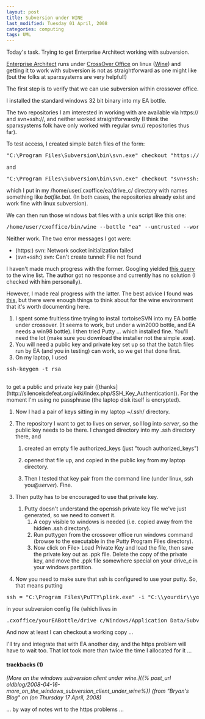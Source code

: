 ```yaml
---
layout: post
title: Subversion under WINE
last_modified: Tuesday 01 April, 2008
categories: computing
tags: UML
---
```

Today's task. Trying to get Enterprise Architect working
with subversion.

[Enterprise Architect](http://www.sparxsystems.com.au/) runs under [CrossOver Office](http://www.codeweavers.com/products/cxoffice/) on linux ([Wine](http://www.winehq.org/)) and getting it to work with subversion is not as straightforward as one might like (but the folks at sparxsystems are very helpful!)

The first step is to verify that we can use subversion within
crossover office.

I installed the standard windows 32 bit binary into my EA bottle.

The two repositories I am interested in working with
are available via https:// and svn+ssh://, and neither worked straightforwardly (I think the sparxsystems folk have only worked with regular svn:// repositories thus far).

To test access, I created simple batch files of the form:
<pre>
"C:\Program Files\Subversion\bin\svn.exe" checkout "https://url-stuff" &gt; svnlog.log &amp;2&gt; svnlog-err.log
</pre> and
<pre>
"C:\Program Files\Subversion\bin\svn.exe" checkout "svn+ssh://url-stuff" &gt; svnlog.log &amp;2&gt; svnlog-err.log
</pre>
which I put in my /home/user/.cxoffice/ea/drive_c/ directory with names something like *batfile.bat*. (In both cases, the repositories already exist and work fine with linux subversion).

We can then run those windows bat files with a unix script like this one:
<pre>
/home/user/cxoffice/bin/wine --bottle "ea" --untrusted --workdir "/home/user/.cxoffice/ea""/drive_c" -- "/home/user/.cxoffice/ea/drive_c/batfile.bat"
</pre>
Neither work. The two error messages I got were:
* (https:) svn: Network socket initialization failed
* (svn+ssh:) svn: Can't create tunnel: File not found

I haven't made much progress with the former. Googling yielded [this query](http://www.winehq.org/pipermail/wine-users/2008-January/028662.html) to the wine list. The author got no response and currently has no solution (I checked with him personally).

However, I made real progress with the latter. The best advice I found was [this](http://subclipse.tigris.org/servlets/ReadMsg?list=users&amp;msgNo=3334), but there were enough things to think about for the wine environment that it's worth documenting here.
1. I spent some fruitless time trying to install tortoiseSVN into my EA bottle under crossover. (It seems to work, but under a win2000 bottle, and EA needs a win98 bottle). I then tried Putty ... which installed fine. You'll need the lot (make sure you download the installer not the simple .exe).
1. You will need a public key and private key set up so that the batch files run by EA (and you in testing) can work, so we get that done first.
1. On my laptop, I used
<pre>
ssh-keygen -t rsa
</pre> to get a public and private key pair ([thanks](http://silenceisdefeat.org/wiki/index.php/SSH_Key_Authentication)). For the moment I'm using no passphrase (the laptop disk itself is encrypted).
1. Now I had a pair of keys sitting in my laptop ~/.ssh/ directory.
1. The repository I want to get to lives on *server*, so I log into *server*, so the public key needs to be there. I changed directory into my .ssh directory there, and     
    1. created an empty file authorized_keys (just "touch authorized_keys")     
    1. opened that file up, and copied in the public key from my laptop directory.     
    1. Then I tested that key pair from the command line (under linux, ssh you@*server*). Fine.
1. Then putty has to be encouraged to use that private key.     
    1. Putty doesn't understand the openssh private key file we've just generated, so we need to convert it.
         1. A copy visible to windows is needed (i.e. copied away from the hidden .ssh directory).
         1. Run puttygen from the crossover office run windows command (browse to the executable in the Putty Program Files directory).
         1. Now click on File&gt; Load Private Key and load the file, then save the private key out as .ppk file. Delete the copy of the private key, and move the .ppk file somewhere special on your drive_c in your windows partition.
1. Now you need to make sure that ssh is configured to use your putty. So, that means putting <pre>
ssh = "C:\Program Files\PuTTY\plink.exe" -i "C:\\yourdir\\yourfile.ppk"</pre> in your subversion config file (which lives in <pre>
.cxoffice/yourEABottle/drive_c/Windows/Application Data/Subversion
</pre>
And now at least I can checkout a working copy ...

I'll try and integrate that with EA another day, and the https problem will have to wait too. That lot took more than twice the time I allocated for it ...

#### trackbacks (1)
*[More on the windows subversion client under wine.]({% post_url oldblog/2008-04-16-more_on_the_windows_subversion_client_under_wine%}) (from "Bryan's Blog" on (on Thursday 17 April, 2008)*

... by way of notes wrt to the https problems ...
